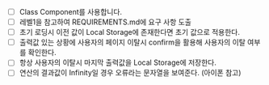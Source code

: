 - [ ] Class Component를 사용합니다.
- [ ] 레벨1을 참고하여 REQUIREMENTS.md에 요구 사항 도출
- [ ] 초기 로딩시 이전 값이 Local Storage에 존재한다면 초기 값으로 적용한다.
- [ ] 출력값 있는 상황에 사용자의 페이지 이탈시 confirm을 활용해 사용자의 이탈 여부를 확인한다.
- [ ] 항상 사용자의 이탈시 마지막 출력값을 Local Storage에 저장한다.
- [ ] 연산의 결과값이 Infinity일 경우 오류라는 문자열을 보여준다. (아이폰 참고)
